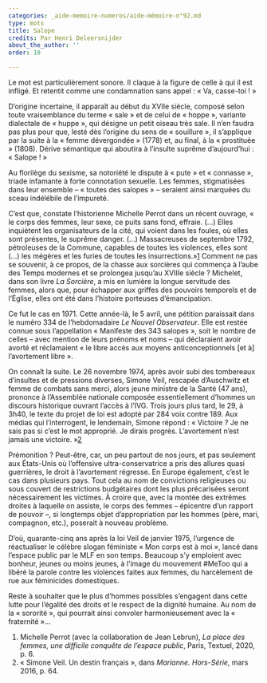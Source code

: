 ```yaml
---
categories: _aide-memoire-numeros/aide-mémoire-n°92.md
type: mots
title: Salope
credits: Par Henri Deleersnijder
about_the_author: ''
order: 10

---
```

Le mot est particulièrement sonore. Il claque à la figure de celle à qui il est infligé. Et retentit comme une condamnation sans appel : « Va, casse-toi ! »

D’origine incertaine, il apparaît au début du XVIIe siècle, composé selon toute vraisemblance du terme « sale » et de celui de « hoppe », variante dialectale de « huppe », qui désigne un petit oiseau très sale. Il n’en faudra pas plus pour que, lesté dès l’origine du sens de « souillure », il s’applique par la suite à la « femme dévergondée » (1778) et, au final, à la « prostituée » (1808). Dérive sémantique qui aboutira à l’insulte suprême d’aujourd’hui : « Salope ! »

Au florilège du sexisme, sa notoriété le dispute à « pute » et « connasse », triade infamante à forte connotation sexuelle. Les femmes, stigmatisées dans leur ensemble – « toutes des salopes » – seraient ainsi marquées du sceau indélébile de l’impureté.

C’est que, constate l’historienne Michelle Perrot dans un récent ouvrage, « le corps des femmes, leur sexe, ce puits sans fond, effraie. (...) Elles inquiètent les organisateurs de la cité, qui voient dans les foules, où elles sont présentes, le suprême danger. (...) Massacreuses de septembre 1792, pétroleuses de la Commune, capables de toutes les violences, elles sont (...) les mégères et les furies de toutes les insurrections.»[1](#footnote-1) Comment ne pas se souvenir, à ce propos, de la chasse aux sorcières qui commença à l’aube des Temps modernes et se prolongea jusqu’au XVIIIe siècle ? Michelet, dans son livre _La Sorcière_, a mis en lumière la longue servitude des femmes, alors que, pour échapper aux griffes des pouvoirs temporels et de l’Église, elles ont été dans l’histoire porteuses d’émancipation.

Ce fut le cas en 1971. Cette année-là, le 5 avril, une pétition paraissait dans le numéro 334 de l’hebdomadaire _Le Nouvel Observateur_. Elle est restée connue sous l’appellation « Manifeste des 343 salopes », soit le nombre de celles – avec mention de leurs prénoms et noms – qui déclaraient avoir avorté et réclamaient « le libre accès aux moyens anticonceptionnels \[et à\] l’avortement libre&nbsp;».

On connaît la suite. Le 26 novembre 1974, après avoir subi des tombereaux d’insultes et de pressions diverses, Simone Veil, rescapée d’Auschwitz et femme de combats sans merci, alors jeune ministre de la Santé (47 ans), prononce à l’Assemblée nationale composée essentiellement d’hommes un discours historique ouvrant l’accès à l’IVG. Trois jours plus tard, le 29, à 3h40, le texte du projet de loi est adopté par 284 voix contre 189. Aux médias qui l’interrogent, le lendemain, Simone répond : « Victoire ? Je ne sais pas si c’est le mot approprié. Je dirais progrès. L’avortement n’est jamais une victoire. »[2](#footnote-2)

Prémonition ? Peut-être, car, un peu partout de nos jours, et pas seulement aux États-Unis où l’offensive ultra-conservatrice a pris des allures quasi guerrières, le droit à l’avortement régresse. En Europe également, c’est le cas dans plusieurs pays. Tout cela au nom de convictions religieuses ou sous couvert de restrictions budgétaires dont les plus précarisées seront nécessairement les victimes. À croire que, avec la montée des extrêmes droites à laquelle on assiste, le corps des femmes – épicentre d’un rapport de pouvoir –, si longtemps objet d’appropriation par les hommes (père, mari, compagnon, etc.), poserait à nouveau problème.

D’où, quarante-cinq ans après la loi Veil de janvier 1975, l’urgence de réactualiser le célèbre slogan féministe « Mon corps est à moi », lancé dans l’espace public par le MLF en son temps. Beaucoup s’y emploient avec bonheur, jeunes ou moins jeunes, à l’image du mouvement #MeToo qui a libéré la parole contre les violences faites aux femmes, du harcèlement de rue aux féminicides domestiques.

Reste à souhaiter que le plus d’hommes possibles s’engagent dans cette lutte pour l’égalité des droits et le respect de la dignité humaine. Au nom de la « sororité », qui pourrait ainsi convoler harmonieusement avec la « fraternité »...

1. Michelle Perrot (avec la collaboration de Jean Lebrun), _La place des femmes, une difficile conquête de l’espace public_, Paris, Textuel, 2020, p. 6.
2. « Simone Veil. Un destin français », dans _Marianne. Hors-Série_, mars 2016, p. 64.